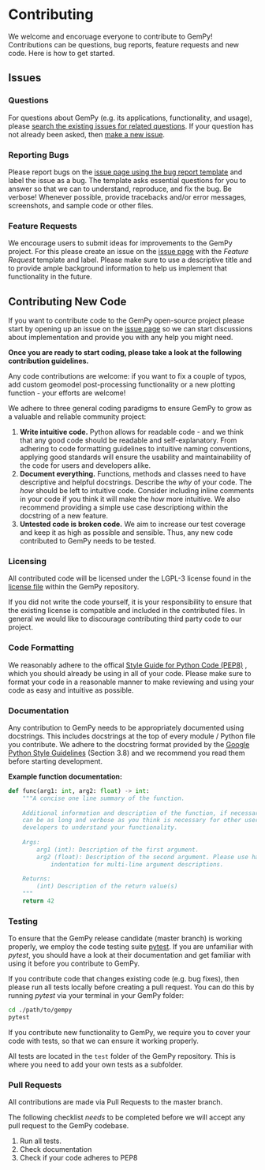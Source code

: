 # Contributing

We welcome and encoruage everyone to contribute to GemPy! 
Contributions can be questions, bug reports, feature requests and new code. 
Here is how to get started.

## Issues 

### Questions

For questions about GemPy (e.g. its applications, functionality, and usage), 
please [search the existing issues for related questions](https://github.com/cgre-aachen/gempy/issues).
If your question has not already been asked, then [make a new issue](https://github.com/cgre-aachen/gempy/issues/new/choose).

### Reporting Bugs

Please report bugs on the [issue page using the bug report template](https://github.com/cgre-aachen/gempy/issues/new?assignees=&labels=&template=bug_report.md&title=) and label the issue as a bug.
The template asks essential questions for you to answer so that we can to understand, reproduce, and fix the bug. 
Be verbose!
Whenever possible, provide tracebacks and/or error messages, screenshots, and sample code or other files.

### Feature Requests

We encourage users to submit ideas for improvements to the GemPy project. For
this please create an issue on the
 [issue page](https://github.com/cgre-aachen/gempy/issues) with the *Feature 
 Request* template and label. Please make sure to use a descriptive title and to
 provide ample background information to help us implement that functionality
 in the future.

## Contributing New Code

If you want to contribute code to the GemPy open-source project please start by
opening up an issue on the [issue page](https://github.com/cgre-aachen/gempy/issues)
so we can start discussions about implementation and provide you with any help 
you might need. 

**Once you are ready to start coding, please take a look at the following 
contribution guidelines.**

Any code contributions are welcome: if you want to fix a couple of typos, add
custom geomodel post-processing functionality or a new plotting function - your
efforts are welcome! 

We adhere to three general coding paradigms to ensure GemPy to grow as a valuable
and reliable community project:

1. **Write intuitive code.** Python allows for readable code - and we think that
any good code should be readable and self-explanatory. From adhering to code
formatting guidelines to intuitive naming conventions, applying good standards
will ensure the usability and maintainability of the code for users and 
developers alike.
2. **Document everything.** Functions, methods and classes need to have 
descriptive and helpful docstrings. Describe the *why* of your code. The *how*
should be left to intuitive code. Consider including inline comments in your 
code if you think it will make the *how* more intuitive. We also recommend 
providing a simple use case descriptiong within the docstring of a new feature.
3. **Untested code is broken code.** We aim to increase our test coverage and
keep it as high as possible and sensible. Thus, any new code contributed to 
GemPy needs to be tested.

### Licensing

All contributed code will be licensed under the LGPL-3 license found in the
[license file](https://github.com/cgre-aachen/gempy/blob/master/LICENSE) within
the GemPy repository.

If you did not write the code yourself, it is your responsibility to
ensure that the existing license is compatible and included in the contributed
files. In general we would like to discourage contributing third party code to
our project.

### Code Formatting

We reasonably adhere to the offical
 [Style Guide for Python Code (PEP8)](https://www.python.org/dev/peps/pep-0008/)
, which you should already be using in all of your code. Please make sure to 
format your code in a reasonable manner to make reviewing and using your code
as easy and intuitive as possible.

### Documentation

Any contribution to GemPy needs to be appropriately documented using docstrings.
This includes docstrings at the top of every module / Python file you contribute.
We adhere to the docstring format provided by the 
[Google Python Style Guidelines](https://github.com/cgre-aachen/gempy/issues) 
(Section 3.8) and we recommend you read them before starting development.

**Example function documentation:**
```python
def func(arg1: int, arg2: float) -> int:
    """A concise one line summary of the function.
    
    Additional information and description of the function, if necessary. This
    can be as long and verbose as you think is necessary for other users and 
    developers to understand your functionality.
    
    Args:
        arg1 (int): Description of the first argument.
        arg2 (float): Description of the second argument. Please use hanging 
            indentation for multi-line argument descriptions.
    
    Returns:
        (int) Description of the return value(s)
    """
    return 42
```

### Testing

To ensure that the GemPy release candidate (master branch) is working properly, 
we employ the code testing suite [pytest](https://docs.pytest.org/). If you are
unfamiliar with *pytest*, you should have a look at their documentation and get
familiar with using it before you contribute to GemPy.

If you contribute code that changes existing code (e.g. bug fixes), then please
run all tests locally before creating a pull request. You can do this by running
*pytest* via your terminal in your GemPy folder:

```bash
cd ./path/to/gempy
pytest
```

If you contribute new functionality to GemPy, we require you to cover your code
with tests, so that we can ensure it working properly.

All tests are located in the `test` folder of the GemPy repository. This is where
you need to add your own tests as a subfolder. 

### Pull Requests

All contributions are made via Pull Requests to the master branch.

The following checklist *needs* to be completed before we will accept any pull
request to the GemPy codebase. 

1. Run all tests.
2. Check documentation
3. Check if your code adheres to PEP8
